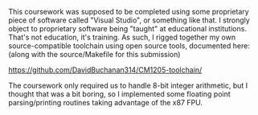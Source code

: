 This coursework was supposed to be completed using some proprietary
piece of software called "Visual Studio", or something like that. I strongly object
to proprietary software being "taught" at educational institutions.
That's not education, it's training. As such, I rigged
together my own source-compatible toolchain using open source tools, documented
here: (along with the source/Makefile for this submission)

https://github.com/DavidBuchanan314/CM1205-toolchain/

The coursework only required us to handle 8-bit integer arithmetic, but I thought
that was a bit boring, so I implemented some floating point parsing/printing routines
taking advantage of the x87 FPU.
